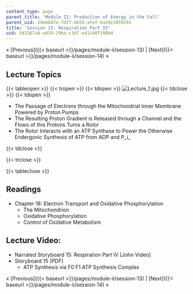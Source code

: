 ```yaml
---
content_type: page
parent_title: 'Module II: Production of Energy in the Cell'
parent_uid: 29eb687e-7d27-4b59-afef-6a3dc3859291
title: 'Session 15: Respiration Part IV'
uid: 5d3267a8-a819-29ba-c3df-e41140f198bd
---
```


« [Previous]({{< baseurl >}}/pages/module-ii/session-13) | [Next]({{< baseurl >}}/pages/module-ii/session-14) »

Lecture Topics
--------------

{{< tableopen >}}
{{< tropen >}}
{{< tdopen >}}
![Lecture_1.jpg](https://ocw.mit.edu/courses/electrical-engineering-and-computer-science/6-041sc-probabilistic-systems-analysis-and-applied-probability-fall-2013/unit-i/lecture-1/Lecture_1.jpg)
{{< tdclose >}}
{{< tdopen >}}


*   The Passage of Electrons through the Mitochondrial Inner Membrane Powered by Proton Pumps
*   The Resulting Proton Gradient is Released through a Channel and the Flows of this Protons Turns a Rotor
*   The Rotor Interacts with an ATP Synthase to Power the Otherwise Endergonic Synthesis of ATP from ADP and P_i_


{{< tdclose >}}

{{< trclose >}}

{{< tableclose >}}

Readings
--------

*   Chapter 18: Electron Transport and Oxidative Phosphorylation
    *   The Mitochondrion
    *   Oxidative Phosphorylation
    *   Control of Oxidative Metabolism

Lecture Video:
--------------

*   Narrated Storyboard 15: Respiration Part IV \[John Video\]
*   Storyboard 15 (PDF)
    *   ATP Synthesis via F0 F1 ATP Synthesis Complex

« [Previous]({{< baseurl >}}/pages/module-ii/session-13) | [Next]({{< baseurl >}}/pages/module-ii/session-14) »